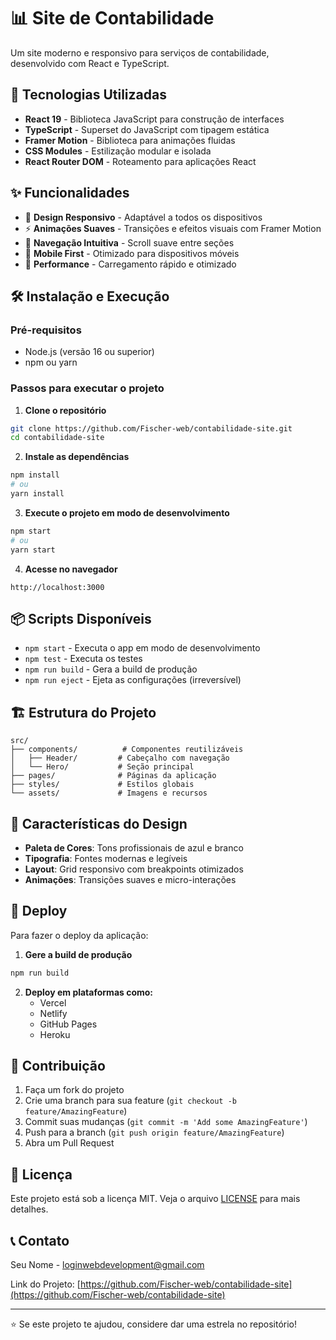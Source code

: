 # 📊 Site de Contabilidade

Um site moderno e responsivo para serviços de contabilidade, desenvolvido com React e TypeScript.

## 🚀 Tecnologias Utilizadas

- **React 19** - Biblioteca JavaScript para construção de interfaces
- **TypeScript** - Superset do JavaScript com tipagem estática
- **Framer Motion** - Biblioteca para animações fluidas
- **CSS Modules** - Estilização modular e isolada
- **React Router DOM** - Roteamento para aplicações React

## ✨ Funcionalidades

- 🎨 **Design Responsivo** - Adaptável a todos os dispositivos
- ⚡ **Animações Suaves** - Transições e efeitos visuais com Framer Motion
- 🧭 **Navegação Intuitiva** - Scroll suave entre seções
- 📱 **Mobile First** - Otimizado para dispositivos móveis
- 🎯 **Performance** - Carregamento rápido e otimizado

## 🛠️ Instalação e Execução

### Pré-requisitos
- Node.js (versão 16 ou superior)
- npm ou yarn

### Passos para executar o projeto

1. **Clone o repositório**
```bash
git clone https://github.com/Fischer-web/contabilidade-site.git
cd contabilidade-site
```

2. **Instale as dependências**
```bash
npm install
# ou
yarn install
```

3. **Execute o projeto em modo de desenvolvimento**
```bash
npm start
# ou
yarn start
```

4. **Acesse no navegador**
```
http://localhost:3000
```

## 📦 Scripts Disponíveis

- `npm start` - Executa o app em modo de desenvolvimento
- `npm test` - Executa os testes
- `npm run build` - Gera a build de produção
- `npm run eject` - Ejeta as configurações (irreversível)

## 🏗️ Estrutura do Projeto

```
src/
├── components/          # Componentes reutilizáveis
│   ├── Header/         # Cabeçalho com navegação
│   └── Hero/           # Seção principal
├── pages/              # Páginas da aplicação
├── styles/             # Estilos globais
└── assets/             # Imagens e recursos
```

## 🎨 Características do Design

- **Paleta de Cores**: Tons profissionais de azul e branco
- **Tipografia**: Fontes modernas e legíveis
- **Layout**: Grid responsivo com breakpoints otimizados
- **Animações**: Transições suaves e micro-interações

## 🚀 Deploy

Para fazer o deploy da aplicação:

1. **Gere a build de produção**
```bash
npm run build
```

2. **Deploy em plataformas como:**
   - Vercel
   - Netlify
   - GitHub Pages
   - Heroku

## 🤝 Contribuição

1. Faça um fork do projeto
2. Crie uma branch para sua feature (`git checkout -b feature/AmazingFeature`)
3. Commit suas mudanças (`git commit -m 'Add some AmazingFeature'`)
4. Push para a branch (`git push origin feature/AmazingFeature`)
5. Abra um Pull Request

## 📄 Licença

Este projeto está sob a licença MIT. Veja o arquivo [LICENSE](LICENSE) para mais detalhes.

## 📞 Contato

Seu Nome - loginwebdevelopment@gmail.com

Link do Projeto: [https://github.com/Fischer-web/contabilidade-site](https://github.com/Fischer-web/contabilidade-site)

---

⭐ Se este projeto te ajudou, considere dar uma estrela no repositório!
